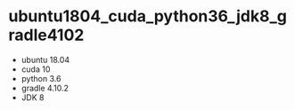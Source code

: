 # ubuntu1804_cuda_python36_jdk8_gradle4102

* ubuntu 18.04
* cuda 10
* python 3.6
* gradle 4.10.2
* JDK 8